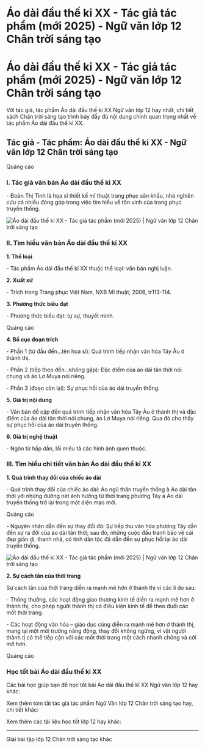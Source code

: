 # Áo dài đầu thế kỉ XX - Tác giả tác phẩm (mới 2025) - Ngữ văn lớp 12 Chân trời sáng tạo

# Áo dài đầu thế kỉ XX - Tác giả tác phẩm (mới 2025) - Ngữ văn lớp 12 Chân trời sáng tạo

Với tác giả, tác phẩm Áo dài đầu thế kỉ XX Ngữ văn lớp 12 hay nhất, chi tiết sách Chân trời sáng tạo trình bày đầy đủ nội dung chính quan trọng nhất về tác phẩm Áo dài đầu thế kỉ XX.

## Tác giả - Tác phẩm: Áo dài đầu thế kỉ XX - Ngữ văn lớp 12 Chân trời sáng tạo

Quảng cáo

### **I. Tác giả văn bản Áo dài đầu thế kỉ XX**

\- Đoàn Thị Tình là họa sĩ thiết kế mĩ thuật trang phục sân khấu, nhà nghiên cứu có nhiều đóng góp trong việc tìm hiểu về tôn vinh của trang phục truyền thống. 

![Áo dài đầu thế kỉ XX - Tác giả tác phẩm \(mới 2025\) | Ngữ văn lớp 12 Chân trời sáng tạo](https://vietjack.com/soan-van-lop-12-ct/images/tac-gia-tac-pham-ao-dai-dau-the-ki-xx-236218.PNG)

### **II. Tìm hiểu văn bản Áo dài đầu thế kỉ XX**

**1\. Thể loại**

\- Tác phẩm Áo dài đầu thế kỉ XX thuộc thể loại: văn bản nghị luận.

**2\. Xuất xứ**

\- Trích trong Trang phục Việt Nam, NXB Mĩ thuật, 2006, tr113-114.

**3\. Phương thức biểu đạt**

\- Phương thức biểu đạt: tự sự, thuyết minh.

Quảng cáo

**4\. Bố cục đoạn trích**

\- Phần 1 (từ đầu đến…tên họa sĩ): Quá trình tiếp nhận văn hóa Tây Âu ở thành thị.

\- Phần 2 (tiếp theo đến…không gập): Đặc điểm của áo dài tân thời nói chung và áo Lơ Muya nói riêng.

\- Phần 3 (đoạn còn lại): Sự phục hồi của áo dài truyền thống.

**5\. Giá trị nội dung**

\- Văn bản đề cập đến quá trình tiếp nhận văn hóa Tây Âu ở thành thị và đặc điểm của áo dài tân thời nói chung, áo Lơ Muya nói riêng. Qua đó cho thấy sự phục hồi của áo dài truyền thống. 

**6\. Giá trị nghệ thuật**

\- Ngôn từ hấp dẫn, lối miêu tả các hình ảnh quen thuộc.

### **III. Tìm hiểu chi tiết văn bản Áo dài đầu thế kỉ XX**

**1\. Quá trình thay đổi của chiếc áo dài**

\- Quá trình thay đổi của chiếc áo dài: Áo ngũ thân truyền thống à Áo dài tân thời với những đường nét ảnh hưởng từ thời trang phương Tây à Áo dài truyền thống trở lại trong một diện mạo mới.

Quảng cáo

\- Nguyên nhân dẫn đến sự thay đổi đó: Sự tiếp thu văn hóa phương Tây dẫn đến sự ra đời của áo dài tân thời; sau đó, những cuộc đấu tranh bảo vệ cái đẹp giản dị, thanh nhã, có tính dân tộc đã dẫn đến sự phục hồi lại áo dài truyền thống.

![Áo dài đầu thế kỉ XX - Tác giả tác phẩm \(mới 2025\) | Ngữ văn lớp 12 Chân trời sáng tạo](https://vietjack.com/soan-van-lop-12-ct/images/tac-gia-tac-pham-ao-dai-dau-the-ki-xx-236219.PNG)

**2\. Sự cách tân của thời trang**

Sự cách tân của thời trang diễn ra mạnh mẽ hơn ở thành thị vì các lí do sau:

\- Thông thường, các hoạt động giao thương kinh tế diễn ra mạnh mẽ hơn ở thành thị, cho phép người thành thị có điều kiện kinh tế để theo đuổi các mốt thời trang.

\- Các hoạt động văn hóa – giáo dục cũng diễn ra mạnh mẽ hơn ở thành thị, mang lại một môi trường năng động, thay đổi không ngừng, vì vật người thành tị có thể tiếp cận với các mốt thời trang một cách nhanh chóng và cởi mở hơn.

Quảng cáo

### **Học tốt bài Áo dài đầu thế kỉ XX**

Các bài học giúp bạn để học tốt bài Áo dài đầu thế kỉ XX Ngữ văn lớp 12 hay khác:

Xem thêm tóm tắt tác giả tác phẩm Ngữ Văn lớp 12 Chân trời sáng tạo hay, chi tiết khác:

Xem thêm các tài liệu học tốt lớp 12 hay khác:

* * *

Giải bài tập lớp 12 Chân trời sáng tạo khác
